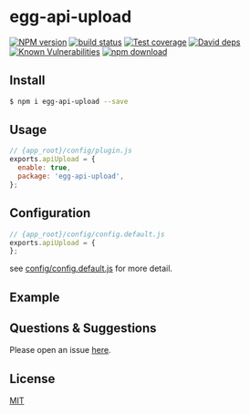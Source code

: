 # egg-api-upload

[![NPM version][npm-image]][npm-url]
[![build status][travis-image]][travis-url]
[![Test coverage][codecov-image]][codecov-url]
[![David deps][david-image]][david-url]
[![Known Vulnerabilities][snyk-image]][snyk-url]
[![npm download][download-image]][download-url]

[npm-image]: https://img.shields.io/npm/v/egg-api-upload.svg?style=flat-square
[npm-url]: https://npmjs.org/package/egg-api-upload
[travis-image]: https://img.shields.io/travis/eggjs/egg-api-upload.svg?style=flat-square
[travis-url]: https://travis-ci.org/eggjs/egg-api-upload
[codecov-image]: https://img.shields.io/codecov/c/github/eggjs/egg-api-upload.svg?style=flat-square
[codecov-url]: https://codecov.io/github/eggjs/egg-api-upload?branch=master
[david-image]: https://img.shields.io/david/eggjs/egg-api-upload.svg?style=flat-square
[david-url]: https://david-dm.org/eggjs/egg-api-upload
[snyk-image]: https://snyk.io/test/npm/egg-api-upload/badge.svg?style=flat-square
[snyk-url]: https://snyk.io/test/npm/egg-api-upload
[download-image]: https://img.shields.io/npm/dm/egg-api-upload.svg?style=flat-square
[download-url]: https://npmjs.org/package/egg-api-upload

<!--
Description here.
-->

## Install

```bash
$ npm i egg-api-upload --save
```

## Usage

```js
// {app_root}/config/plugin.js
exports.apiUpload = {
  enable: true,
  package: 'egg-api-upload',
};
```

## Configuration

```js
// {app_root}/config/config.default.js
exports.apiUpload = {
};
```

see [config/config.default.js](config/config.default.js) for more detail.

## Example

<!-- example here -->

## Questions & Suggestions

Please open an issue [here](https://github.com/eggjs/egg/issues).

## License

[MIT](LICENSE)
